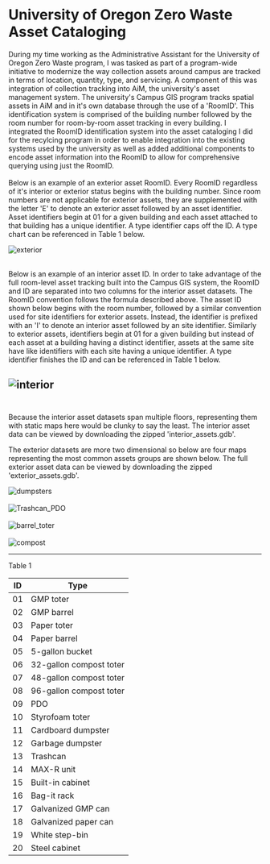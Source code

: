 # University of Oregon Zero Waste Asset Cataloging

During my time working as the Administrative Assistant for the University of Oregon Zero Waste program, I was tasked as part of a program-wide initiative to modernize the way collection assets around campus are tracked in terms of location, quantity, type, and servicing. A component of this was integration of collection tracking into AiM, the university's asset management system. The university's Campus GIS program tracks spatial assets in AiM and in it's own database through the use of a 'RoomID'. This identification system is comprised of the building number followed by the room number for room-by-room asset tracking in every building. I integrated the RoomID identification system into the asset cataloging I did for the recylcing program in order to enable integration into the existing systems used by the university as well as added additional components to encode asset information into the RoomID to allow for comprehensive querying using just the RoomID.
<br/><br/>
Below is an example of an exterior asset RoomID. Every RoomID regardless of it's interior or exterior status begins with the building number. Since room numbers are not applicable for exterior assets, they are supplemented with the letter 'E' to denote an exterior asset followed by an asset identifier. Asset identifiers begin at 01 for a given building and each asset attached to that building has a unique identifier. A type identifier caps off the ID. A type chart can be referenced in Table 1 below.

![exterior](https://user-images.githubusercontent.com/76584053/159103103-cb2208cd-6a14-4617-813a-e27a37ab7e9d.png)
<br/><br/>

Below is an example of an interior asset ID. In order to take advantage of the full room-level asset tracking built into the Campus GIS system, the RoomID and ID are separated into two columns for the interior asset datasets. The RoomID convention follows the formula described above. The asset ID shown below 
begins with the room number, followed by a similar convention used for site identifiers for exterior assets. Instead, the identifier is prefixed with an 'I' to denote an interior asset followed by an site identifier. Similarly to exterior assets, identifiers begin at 01 for a given building but instead of each asset at a building having a distinct identifier, assets at the same site have like identifiers with each site having a unique identifier. A type identifier finishes the ID and can be referenced in Table 1 below.

![interior](https://user-images.githubusercontent.com/76584053/159105285-2e8c91f4-2c16-4dd2-a1f1-ed6d15386e7f.png)
<br/><br/>
---

Because the interior asset datasets span multiple floors, representing them with static maps here would be clunky to say the least. The interior asset data can be viewed by downloading the zipped 'interior_assets.gdb'.

The exterior datasets are more two dimensional so below are four maps representing the most common assets groups are shown below. The full exterior asset data can be viewed by downloading the zipped 'exterior_assets.gdb'.

![dumpsters](https://user-images.githubusercontent.com/76584053/159109950-835ca715-72d5-4dc7-918f-28ebefbfdba8.png)
<br/><br/>
![Trashcan_PDO](https://user-images.githubusercontent.com/76584053/159109969-2afb0457-9361-473a-a651-5cf1a2ddcc68.png)
<br/><br/>
![barrel_toter](https://user-images.githubusercontent.com/76584053/159109989-455088c0-8371-4d09-91be-3f46f3817a39.png)
<br/><br/>
![compost](https://user-images.githubusercontent.com/76584053/159110001-2b670a52-58eb-4aca-9ee8-3ca3061640cf.png)

---

Table 1

| ID | Type |
| --- | --- |
| 01 | GMP toter |
| 02 | GMP barrel |
| 03 | Paper toter |
| 04 | Paper barrel |
| 05 | 5-gallon bucket |
| 06 | 32-gallon compost toter |
| 07 | 48-gallon compost toter |
| 08 | 96-gallon compost toter |
| 09 | PDO |
| 10 | Styrofoam toter |
| 11 | Cardboard dumpster |
| 12 | Garbage dumpster |
| 13 | Trashcan |
| 14 | MAX-R unit |
| 15 | Built-in cabinet |
| 16 | Bag-it rack |
| 17 | Galvanized GMP can |
| 18 | Galvanized paper can |
| 19 | White step-bin |
| 20 | Steel cabinet |
